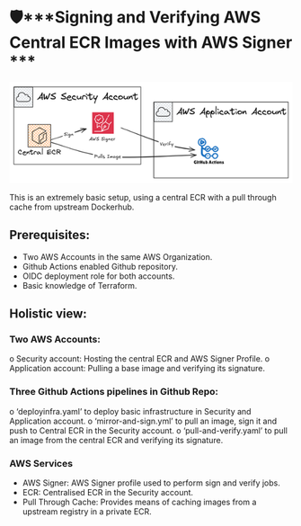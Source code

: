 # 🛡️***Signing and Verifying AWS Central ECR Images with AWS Signer ***
![arch-diagram](centralecr.png "Central ECR, AWS Signer")

This is an extremely basic setup, using a central ECR with a pull through cache from upstream Dockerhub. 

## Prerequisites:
-	Two AWS Accounts in the same AWS Organization. 
-	Github Actions enabled Github repository. 
-	OIDC deployment role for both accounts. 
-	Basic knowledge of Terraform. 

## Holistic view:
### Two AWS Accounts: 
o	Security account: Hosting the central ECR and AWS Signer Profile.
o	Application account: Pulling a base image and verifying its signature. 
### Three Github Actions pipelines in Github Repo: 
o	‘deployinfra.yaml’ to deploy basic infrastructure in Security and Application account. 
o	‘mirror-and-sign.yml’ to pull an image, sign it and push to Central ECR in the Security account.
o	‘pull-and-verify.yaml’ to pull an image from the central ECR and verifying its signature. 
### AWS Services
-	AWS Signer: AWS Signer profile used to perform sign and verify jobs. 
-	ECR: Centralised ECR in the Security account.
-	Pull Through Cache: Provides means of caching images from a upstream registry in a private ECR. 
